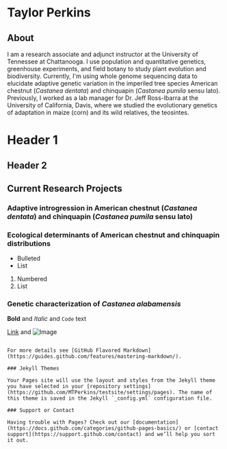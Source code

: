 # Taylor Perkins

## About

I am a research associate and adjunct instructor at the University of Tennessee at Chattanooga. I use population and quantitative genetics, greenhouse experiments, and field botany to study plant evolution and biodiversity. Currently, I'm using whole genome sequencing data to elucidate adaptive genetic variation in the imperiled tree species American chestnut (_Castanea dentata_) and chinquapin (_Castanea pumila_ sensu lato). Previously, I worked as a lab manager for Dr. Jeff Ross-Ibarra at the University of California, Davis, where we studied the evolutionary genetics of adaptation in maize (corn) and its wild relatives, the teosintes.

<!-- You can use the [editor on GitHub](https://github.com/MTPerkins/testsite/edit/gh-pages/index.md) to maintain and preview the content for your website in Markdown files.

Whenever you commit to this repository, GitHub Pages will run [Jekyll](https://jekyllrb.com/) to rebuild the pages in your site, from the content in your Markdown files. -->

<!-- ### Markdown

Markdown is a lightweight and easy-to-use syntax for styling your writing. It includes conventions for

```markdown
Syntax highlighted code block -->

# Header 1
## Header 2

## Current Research Projects

### Adaptive introgression in American chestnut (_Castanea dentata_) and chinquapin (_Castanea pumila_ sensu lato)


### Ecological determinants of American chestnut and chinquapin distributions
- Bulleted
- List

1. Numbered
2. List

### Genetic characterization of _Castanea alabamensis_


**Bold** and _Italic_ and `Code` text

[Link](url) and ![Image](src)
```

For more details see [GitHub Flavored Markdown](https://guides.github.com/features/mastering-markdown/).

### Jekyll Themes

Your Pages site will use the layout and styles from the Jekyll theme you have selected in your [repository settings](https://github.com/MTPerkins/testsite/settings/pages). The name of this theme is saved in the Jekyll `_config.yml` configuration file.

### Support or Contact

Having trouble with Pages? Check out our [documentation](https://docs.github.com/categories/github-pages-basics/) or [contact support](https://support.github.com/contact) and we’ll help you sort it out.
